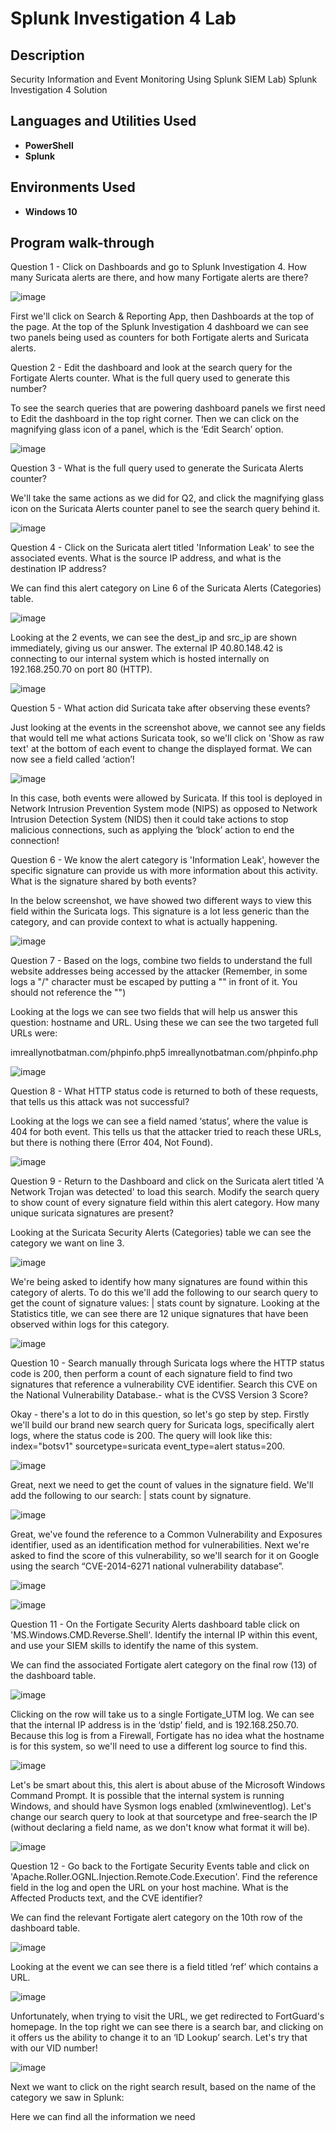 <h1>Splunk Investigation 4 Lab</h1>



<h2>Description</h2>
Security Information and Event Monitoring
Using Splunk SIEM
Lab) Splunk Investigation 4 Solution<br />


<h2>Languages and Utilities Used</h2>

- <b>PowerShell</b> 
- <b>Splunk</b>

<h2>Environments Used </h2>

- <b>Windows 10</b> 

<h2>Program walk-through </h2>


Question 1 - Click on Dashboards and go to Splunk Investigation 4. How many Suricata alerts are there, and how many Fortigate alerts are there?

 ![image](https://github.com/abdullaah019/splunkinvestigation4/assets/139023222/694d6d69-29ac-4f97-8421-59b700c826b8)


First we'll click on Search & Reporting App, then Dashboards at the top of the page. At the top of the Splunk Investigation 4 dashboard we can see two panels being used as counters for both Fortigate alerts and Suricata alerts.

Question 2 - Edit the dashboard and look at the search query for the Fortigate Alerts counter. What is the full query used to generate this number?

To see the search queries that are powering dashboard panels we first need to Edit the dashboard in the top right corner. Then we can click on the magnifying glass icon of a panel, which is the ‘Edit Search’ option.

 ![image](https://github.com/abdullaah019/splunkinvestigation4/assets/139023222/2f877deb-820e-4611-8943-7518f8ed2a94)


Question 3 - What is the full query used to generate the Suricata Alerts counter?

We'll take the same actions as we did for Q2, and click the magnifying glass icon on the Suricata Alerts counter panel to see the search query behind it.

 ![image](https://github.com/abdullaah019/splunkinvestigation4/assets/139023222/2acd7a74-071f-4344-9372-c1683c67c0ca)


Question 4 - Click on the Suricata alert titled 'Information Leak' to see the associated events. What is the source IP address, and what is the destination IP address?

We can find this alert category on Line 6 of the Suricata Alerts (Categories) table.

 ![image](https://github.com/abdullaah019/splunkinvestigation4/assets/139023222/c860c0bc-0836-4c54-86aa-fcc20b2f2abf)


Looking at the 2 events, we can see the dest_ip and src_ip are shown immediately, giving us our answer. The external IP 40.80.148.42 is connecting to our internal system which is hosted internally on 192.168.250.70 on port 80 (HTTP).

 ![image](https://github.com/abdullaah019/splunkinvestigation4/assets/139023222/1119ca59-252b-4ad5-b6c5-633e24072c26)


Question 5 - What action did Suricata take after observing these events?

Just looking at the events in the screenshot above, we cannot see any fields that would tell me what actions Suricata took, so we'll click on 'Show as raw text' at the bottom of each event to change the displayed format. We can now see a field called ‘action’!

 ![image](https://github.com/abdullaah019/splunkinvestigation4/assets/139023222/f1e008d8-4637-4d31-bb59-5a511d4bfdd7)


In this case, both events were allowed by Suricata. If this tool is deployed in Network Intrusion Prevention System mode (NIPS) as opposed to Network Intrusion Detection System (NIDS) then it could take actions to stop malicious connections, such as applying the ‘block’ action to end the connection!

Question 6 - We know the alert category is 'Information Leak', however the specific signature can provide us with more information about this activity. What is the signature shared by both events?

In the below screenshot, we have showed two different ways to view this field within the Suricata logs. This signature is a lot less generic than the category, and can provide context to what is actually happening.

 ![image](https://github.com/abdullaah019/splunkinvestigation4/assets/139023222/807b0038-42f8-42a0-9290-c6da3f8b0594)


Question 7 - Based on the logs, combine two fields to understand the full website addresses being accessed by the attacker (Remember, in some logs a "/" character must be escaped by putting a "\" in front of it. You should not reference the "\")

Looking at the logs we can see two fields that will help us answer this question: hostname and URL. Using these we can see the two targeted full URLs were:

imreallynotbatman.com/phpinfo.php5
imreallynotbatman.com/phpinfo.php

 ![image](https://github.com/abdullaah019/splunkinvestigation4/assets/139023222/df2f8fea-05c3-48e0-88e7-20be4d416631)


Question 8 - What HTTP status code is returned to both of these requests, that tells us this attack was not successful?

Looking at the logs we can see a field named ‘status’, where the value is 404 for both event. This tells us that the attacker tried to reach these URLs, but there is nothing there (Error 404, Not Found).

 ![image](https://github.com/abdullaah019/splunkinvestigation4/assets/139023222/f65d98ad-5852-4274-b2fa-e8d5e5d2fc08)


Question 9 - Return to the Dashboard and click on the Suricata alert titled 'A Network Trojan was detected' to load this search. Modify the search query to show count of every signature field within this alert category. How many unique suricata signatures are present?

Looking at the Suricata Security Alerts (Categories) table we can see the category we want on line 3.

 ![image](https://github.com/abdullaah019/splunkinvestigation4/assets/139023222/8cdb20d9-6448-4221-bf79-f5dbbc86fa5c)


We're being asked to identify how many signatures are found within this category of alerts. To do this we'll add the following to our search query to get the count of signature values: | stats count by signature. Looking at the Statistics title, we can see there are 12 unique signatures that have been observed within logs for this category.

 ![image](https://github.com/abdullaah019/splunkinvestigation4/assets/139023222/7ed13217-3f2d-4365-a4d7-b7f268e7a03a)


Question 10 - Search manually through Suricata logs where the HTTP status code is 200, then perform a count of each signature field to find two signatures that reference a vulnerability CVE identifier. Search this CVE on the National Vulnerability Database.- what is the CVSS Version 3 Score?

Okay - there's a lot to do in this question, so let's go step by step. Firstly we'll build our brand new search query for Suricata logs, specifically alert logs, where the status code is 200. The query will look like this: index="botsv1" sourcetype=suricata event_type=alert status=200.

 ![image](https://github.com/abdullaah019/splunkinvestigation4/assets/139023222/18c800ee-b454-48ac-8e78-67adbeded161)


Great, next we need to get the count of values in the signature field. We'll add the following to our search: | stats count by signature.

 ![image](https://github.com/abdullaah019/splunkinvestigation4/assets/139023222/a4853c47-0b10-408d-a1e0-99f236bf59e6)


Great, we've found the reference to a Common Vulnerability and Exposures identifier, used as an identification method for vulnerabilities. Next we're asked to find the score of this vulnerability, so we'll search for it on Google using the search “CVE-2014-6271 national vulnerability database”.

 ![image](https://github.com/abdullaah019/splunkinvestigation4/assets/139023222/0d3083ff-f16b-47a1-9557-4e0a72299471)

  ![image](https://github.com/abdullaah019/splunkinvestigation4/assets/139023222/d0236d13-bbeb-416e-b197-428acd336104)



Question 11 - On the Fortigate Security Alerts dashboard table click on 'MS.Windows.CMD.Reverse.Shell'. Identify the internal IP within this event, and use your SIEM skills to identify the name of this system.

We can find the associated Fortigate alert category on the final row (13) of the dashboard table.

 ![image](https://github.com/abdullaah019/splunkinvestigation4/assets/139023222/e96e448f-0781-4e81-9e77-07e305d36b1b)


Clicking on the row will take us to a single Fortigate_UTM log. We can see that the internal IP address is in the ‘dstip’ field, and is 192.168.250.70. Because this log is from a Firewall, Fortigate has no idea what the hostname is for this system, so we'll need to use a different log source to find this.

 ![image](https://github.com/abdullaah019/splunkinvestigation4/assets/139023222/d4d5eaf1-d868-4102-bd02-f31dcbcf9f49)


Let's be smart about this, this alert is about abuse of the Microsoft Windows Command Prompt. It is possible that the internal system is running Windows, and should have Sysmon logs enabled (xmlwineventlog). Let's change our search query to look at that sourcetype and free-search the IP (without declaring a field name, as we don't know what format it will be).

 ![image](https://github.com/abdullaah019/splunkinvestigation4/assets/139023222/f4d3ddc7-007b-4b28-8d7e-e3fe4d08a5d2)


Question 12 - Go back to the Fortigate Security Events table and click on 'Apache.Roller.OGNL.Injection.Remote.Code.Execution'. Find the reference field in the log and open the URL on your host machine. What is the Affected Products text, and the CVE identifier?

We can find the relevant Fortigate alert category on the 10th row of the dashboard table.

 ![image](https://github.com/abdullaah019/splunkinvestigation4/assets/139023222/5faca281-9ac6-4b6a-a32d-8fddacfa6c5f)


Looking at the event we can see there is a field titled ‘ref’ which contains a URL.

 ![image](https://github.com/abdullaah019/splunkinvestigation4/assets/139023222/0287a0e6-476a-4cee-b0aa-f3097bf3f3a1)


Unfortunately, when trying to visit the URL, we get redirected to FortGuard's homepage. In the top right we can see there is a search bar, and clicking on it offers us the ability to change it to an ‘ID Lookup’ search. Let's try that with our VID number!

 ![image](https://github.com/abdullaah019/splunkinvestigation4/assets/139023222/078f4674-6f04-46c9-991c-af0d9cfaa5bd)


Next we want to click on the right search result, based on the name of the category we saw in Splunk:

Here we can find all the information we need


